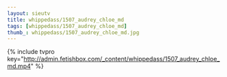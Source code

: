 ```yaml
--- 
layout: sieutv
title: whippedass/1507_audrey_chloe_md
tags: [whippedass/1507_audrey_chloe_md]
thumb_: whippedass/1507_audrey_chloe_md.jpg
---
```

{% include tvpro key="http://admin.fetishbox.com/_content/whippedass/1507_audrey_chloe_md.mp4" %} 
